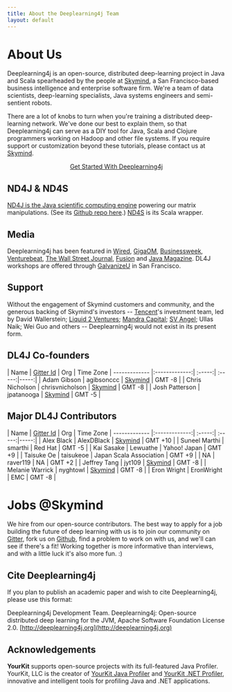 ```yaml
---
title: About the Deeplearning4j Team
layout: default
---
```


# About Us

Deeplearning4j is an open-source, distributed deep-learning project in Java and Scala spearheaded by the people at [Skymind](http://www.skymind.io), a San Francisco-based business intelligence and enterprise software firm. We're a team of data scientists, deep-learning specialists, Java systems engineers and semi-sentient robots. 

There are a lot of knobs to turn when you're training a distributed deep-learning network. We've done our best to explain them, so that Deeplearning4j can serve as a DIY tool for Java, Scala and Clojure programmers working on Hadoop and other file systems. If you require support or customization beyond these tutorials, please contact us at [Skymind](http://www.skymind.io/contact/). 

<p align="center">
<a href="./quickstart" class="btn btn-custom" onClick="ga('send', 'event', ‘quickstart', 'click');">Get Started With Deeplearning4j</a>
</p>

## ND4J & ND4S

[ND4J is the Java scientific computing engine](http://nd4j.org/) powering our matrix manipulations. (See its [Github repo here](https://github.com/deeplearning4j/nd4j/).) [ND4S](https://github.com/deeplearning4j/nd4s) is its Scala wrapper. 

## Media

Deeplearning4j has been featured in [Wired](http://www.wired.com/2014/06/skymind-deep-learning/), [GigaOM](http://gigaom.com/2014/06/02/a-startup-called-skymind-launches-pushing-open-source-deep-learning/), [Businessweek](http://www.businessweek.com/articles/2014-06-03/teaching-smaller-companies-how-to-probe-deep-learning-on-their-own), [Venturebeat](http://venturebeat.com/2014/06/02/skymind-launches-with-open-source-plug-and-play-deep-learning-features-for-your-app/), [The Wall Street Journal](http://blogs.wsj.com/cio/2014/06/03/the-morning-download-apple-relies-on-ecosystem-for-innovation/), [Fusion](http://fusion.net/story/177825/privacy-conscious-siris-that-dont-give-up-your-secrets-are-coming/) and [Java Magazine](oraclejavamagazine-digital.com/javamagazine/may_june_2015?sub_id=DJ9kzXBnuXELe#pg58). DL4J workshops are offered through [GalvanizeU](http://www.galvanizeu.com/) in San Francisco. 

## Support

Without the engagement of Skymind customers and community, and the generous backing of Skymind's investors -- [Tencent](http://www.tencent.com/en-us/at/managementteam.shtml)'s investment team, led by David Wallerstein; [Liquid 2 Ventures](http://liquid2.vc/); [Mandra Capital](https://angel.co/mandra-capital); [SV Angel](http://svangel.com/); Ullas Naik; Wei Guo and others -- Deeplearning4j would not exist in its present form.

## DL4J Co-founders

| Name    | [Gitter Id](https://gitter.im/deeplearning4j/deeplearning4j) | Org | Time Zone
| ------------- |:-------------:| :-----:| :-----:|-----:|
| Adam Gibson | agibsonccc      | [Skymind](http://skymind.io) | GMT -8 |
| Chris Nicholson | chrisvnicholson | [Skymind](http://skymind.io) | GMT -8 |
| Josh Patterson  |  jpatanooga | [Skymind](http://skymind.io) | GMT -5 |

## Major DL4J Contributors 

| Name    | [Gitter Id](https://gitter.im/deeplearning4j/deeplearning4j) | Org | Time Zone
| ------------- |:-------------:| :-----:| :-----:|-----:|
| Alex Black  |  AlexDBlack | [Skymind](http://skymind.io) | GMT +10 |
| Suneel Marthi  |  smarthi | Red Hat  | GMT -5 |
| Kai Sasake  |  Lewuathe | Yahoo! Japan | GMT +9 |
| Taisuke Oe  |  taisukeoe | Japan Scala Association  | GMT +9 |
| NA  |  raver119 | NA | GMT +2 |
| Jeffrey Tang | jyt109 | [Skymind](http://skymind.io) | GMT -8 |
| Melanie Warrick | nyghtowl  | [Skymind](http://skymind.io) | GMT -8 |
| Eron Wright  |  EronWright | EMC  | GMT -8 |

# Jobs @Skymind

We hire from our open-source contributors. The best way to apply for a job building the future of deep learning with us is to join our community on [Gitter](https://gitter.im/deeplearning4j/deeplearning4j), fork us on [Github](https://github.com/deeplearning4j), find a problem to work on with us, and we'll can see if there's a fit! Working together is more informative than interviews, and with a little luck it's also more fun. :)

## Cite Deeplearning4j

If you plan to publish an academic paper and wish to cite Deeplearning4j, please use this format:

Deeplearning4j Development Team. Deeplearning4j: Open-source distributed deep learning for the JVM, Apache Software Foundation License 2.0. [http://deeplearning4j.org](http://deeplearning4j.org)

## Acknowledgements

**YourKit** supports open-source projects with its full-featured Java Profiler.
YourKit, LLC is the creator of <a href="https://www.yourkit.com/java/profiler/index.jsp">YourKit Java Profiler</a>
and <a href="https://www.yourkit.com/.net/profiler/index.jsp">YourKit .NET Profiler</a>,
innovative and intelligent tools for profiling Java and .NET applications.
